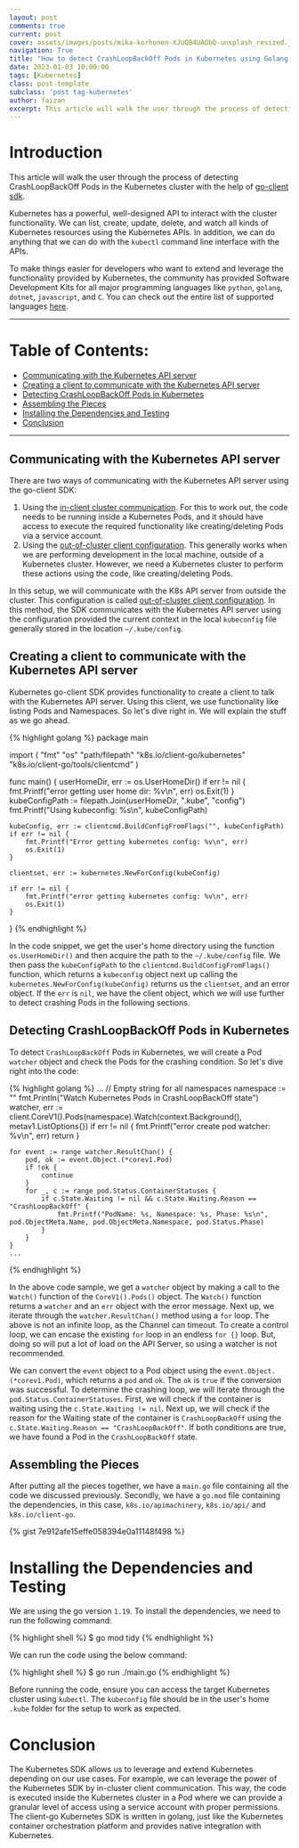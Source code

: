 ```yaml
---
layout: post
comments: true
current: post
cover: assets/images/posts/mika-korhonen-XJUQB4UAObQ-unsplash_resized.jpg
navigation: True
title: "How to detect CrashLoopBackOff Pods in Kubernetes using Golang SDK"
date: 2023-01-03 10:00:00
tags: [Kubernetes]
class: post-template
subclass: 'post tag-kubernetes'
author: faizan
excerpt: This article will walk the user through the process of detecting CrashLoopBackOff Pods in Kubernetes using Golang client SDK.
---
```


# Introduction

This article will walk the user through the process of detecting CrashLoopBackOff Pods in the Kubernetes cluster with the help of [go-client sdk](https://github.com/kubernetes/client-go/).

Kubernetes has a powerful, well-designed API to interact with the cluster functionality. We can list, create, update, delete, and watch all kinds of Kubernetes resources using the Kubernetes APIs. In addition, we can do anything that we can do with the `kubectl` command line interface with the APIs. 

To make things easier for developers who want to extend and leverage the functionality provided by Kubernetes, the community has provided Software Development Kits for all major programming languages like `python`, `golang`, `dotnet`, `javascript`, and `C`. You can check out the entire list of supported languages [here](https://kubernetes.io/docs/reference/using-api/client-libraries/).

***
# Table of Contents:

* [Communicating with the Kubernetes API server](#communicating-with-the-kubernetes-api-server)
* [Creating a client to communicate with the Kubernetes API server](#creating-a-client-to-communicate-with-the-kubernetes-api-server)
* [Detecting CrashLoopBackOff Pods in Kubernetes](#detecting-crashloopbackoff-pods-in-kubernetes)
* [Assembling the Pieces](#assembling-the-pieces)
* [Installing the Dependencies and Testing](#installing-the-dependencies-and-testing)
* [Conclusion](#conclusion)

***

## Communicating with the Kubernetes API server

There are two ways of communicating with the Kubernetes API server using the go-client SDK:

1. Using the [in-client cluster communication](https://github.com/kubernetes/client-go/blob/master/examples/in-cluster-client-configuration/main.go). For this to work out, the code needs to be running inside a Kubernetes Pods, and it should have access to execute the required functionality like creating/deleting Pods via a service account.
2. Using the [out-of-cluster client configuration](https://github.com/kubernetes/client-go/blob/master/examples/out-of-cluster-client-configuration/main.go). This generally works when we are performing development in the local machine, outside of a Kubernetes cluster. However, we need a Kubernetes cluster to perform these actions using the code, like creating/deleting Pods. 

In this setup, we will communicate with the K8s API server from outside the cluster. This configuration is called [out-of-cluster client configuration](https://github.com/kubernetes/client-go/blob/master/examples/out-of-cluster-client-configuration/main.go). In this method, the SDK communicates with the Kubernetes API server using the configuration provided the current context in the local `kubeconfig` file generally stored in the location `~/.kube/config`.

## Creating a client to communicate with the Kubernetes API server

Kubernetes go-client SDK provides functionality to create a client to talk with the Kubernetes API server. Using this client, we use functionality like listing Pods and Namespaces. So let's dive right in. We will explain the stuff as we go ahead.

{% highlight golang %}
package main

import (
    "fmt"
    "os"
    "path/filepath"
    "k8s.io/client-go/kubernetes"
    "k8s.io/client-go/tools/clientcmd"
)

func main() {
    userHomeDir, err := os.UserHomeDir()
    if err != nil {
        fmt.Printf("error getting user home dir: %v\n", err)
        os.Exit(1)
    }
    kubeConfigPath := filepath.Join(userHomeDir, ".kube", "config")
    fmt.Printf("Using kubeconfig: %s\n", kubeConfigPath)

    kubeConfig, err := clientcmd.BuildConfigFromFlags("", kubeConfigPath)
    if err != nil {
        fmt.Printf("Error getting kubernetes config: %v\n", err)
        os.Exit(1)
    }

    clientset, err := kubernetes.NewForConfig(kubeConfig)

    if err != nil {
        fmt.Printf("error getting kubernetes config: %v\n", err)
        os.Exit(1)
    }
}
{% endhighlight %}

In the code snippet, we get the user's home directory using the function `os.UserHomeDir()` and then acquire the path to the `~/.kube/config` file. We then pass the `kubeConfigPath` to the `clientcmd.BuildConfigFromFlags()` function, which returns a `kubeconfig` object next up calling the `kubernetes.NewForConfig(kubeConfig)` returns us the `clientset`, and an error object. If the `err` is `nil`, we have the client object, which we will use further to detect crashing Pods in the following sections.

## Detecting CrashLoopBackOff Pods in Kubernetes

To detect `CrashLoopBackOff` Pods in Kubernetes, we will create a Pod `watcher` object and check the Pods for the crashing condition. So let's dive right into the code:

{% highlight golang %}
    ...
    // Empty string for all namespaces
    namespace := ""
    fmt.Println("Watch Kubernetes Pods in CrashLoopBackOff state")
    watcher, err := client.CoreV1().Pods(namespace).Watch(context.Background(), metav1.ListOptions{})
    if err != nil {
        fmt.Printf("error create pod watcher: %v\n", err)
        return
    }

    for event := range watcher.ResultChan() {
        pod, ok := event.Object.(*corev1.Pod)
        if !ok {
            continue
        }
        for _, c := range pod.Status.ContainerStatuses {
            if c.State.Waiting != nil && c.State.Waiting.Reason == "CrashLoopBackOff" {
                fmt.Printf("PodName: %s, Namespace: %s, Phase: %s\n", pod.ObjectMeta.Name, pod.ObjectMeta.Namespace, pod.Status.Phase)
            }
        }
    }
    ...
{% endhighlight %}

In the above code sample, we get a `watcher` object by making a call to the `Watch()` function of the `CoreV1().Pods()` object. The `Watch()` function returns a `watcher` and an `err` object with the error message. Next up, we iterate through the `watcher.ResultChan()` method using a `for` loop. The above is not an infinite loop, as the Channel can timeout. To create a control loop, we can encase the existing `for` loop in an endless `for {}` loop. But, doing so will put a lot of load on the API Server, so using a watcher is not recommended. 

We can convert the `event` object to a Pod object using the `event.Object.(*corev1.Pod)`, which returns a `pod` and `ok`. The `ok` is `true` if the conversion was successful. To determine the crashing loop, we will iterate through the `pod.Status.ContainerStatuses`. First, we will check if the container is waiting using the `c.State.Waiting != nil`. Next up, we will check if the reason for the Waiting state of the container is `CrashLoopBackOff` using the `c.State.Waiting.Reason == "CrashLoopBackOff"`. If both conditions are true, we have found a Pod in the `CrashLoopBackOff` state.

## Assembling the Pieces

After putting all the pieces together, we have a `main.go` file containing all the code we discussed previously. Secondly, we have a `go.mod` file containing the dependencies, in this case, `k8s.io/apimachinery`, `k8s.io/api/` and `k8s.io/client-go`.

{% gist 7e912afe15effe058394e0a11148f498 %}

# Installing the Dependencies and Testing

We are using the go version `1.19`. To install the dependencies, we need to run the following command:

{% highlight shell %}
$ go mod tidy
{% endhighlight %}

We can run the code using the below command:

{% highlight shell %}
$ go run ./main.go
{% endhighlight %}

Before running the code, ensure you can access the target Kubernetes cluster using `kubectl`. The `kubeconfig` file should be in the user's home `.kube` folder for the setup to work as expected.

# Conclusion

The Kubernetes SDK allows us to leverage and extend Kubernetes depending on our use cases. For example, we can leverage the power of the Kubernetes SDK by in-cluster client communication. This way, the code is executed inside the Kubernetes cluster in a Pod where we can provide a granular level of access using a service account with proper permissions. The client-go Kubernetes SDK is written in golang, just like the Kubernetes container orchestration platform and provides native integration with Kubernetes.